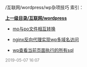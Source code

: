 /互联网/wordpress/wp杂项技巧 索引：


**[上一级目录/互联网/wordpress](/互联网/wordpress/index.md)**

- [mo与po文件相互转换](/互联网/wordpress/wp杂项技巧/mo与po文件相互转换.md)

- [nginx反向代理实现wp多域名访问](/互联网/wordpress/wp杂项技巧/nginx反向代理实现wp多域名访问.md)

- [wp查看当前页面执行的所有sql](/互联网/wordpress/wp杂项技巧/wp查看当前页面执行的所有sql.md)


<font size=2 color='grey'> 2019-05-07 16:07 </font>